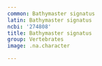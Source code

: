 ```yaml
---
common: Bathymaster signatus
latin: Bathymaster signatus
ncbi: '274808'
title: Bathymaster signatus
group: Vertebrates
image: .na.character

---
```

